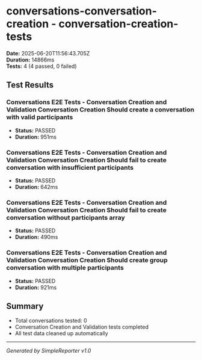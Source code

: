 # conversations-conversation-creation - conversation-creation-tests

**Date:** 2025-06-20T11:56:43.705Z  
**Duration:** 14866ms  
**Tests:** 4 (4 passed, 0 failed)

## Test Results


### Conversations E2E Tests - Conversation Creation and Validation Conversation Creation Should create a conversation with valid participants
- **Status:** PASSED
- **Duration:** 951ms



### Conversations E2E Tests - Conversation Creation and Validation Conversation Creation Should fail to create conversation with insufficient participants
- **Status:** PASSED
- **Duration:** 642ms



### Conversations E2E Tests - Conversation Creation and Validation Conversation Creation Should fail to create conversation without participants array
- **Status:** PASSED
- **Duration:** 490ms



### Conversations E2E Tests - Conversation Creation and Validation Conversation Creation Should create group conversation with multiple participants
- **Status:** PASSED
- **Duration:** 921ms



## Summary

- Total conversations tested: 0
- Conversation Creation and Validation tests completed
- All test data cleaned up automatically

---
*Generated by SimpleReporter v1.0*
